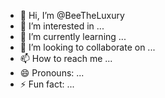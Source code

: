 - 👋 Hi, I’m @BeeTheLuxury
- 👀 I’m interested in ...
- 🌱 I’m currently learning ...
- 💞️ I’m looking to collaborate on ...
- 📫 How to reach me ...
- 😄 Pronouns: ...
- ⚡ Fun fact: ...

<!---
BeeTheLuxury/BeeTheLuxury is a ✨ special ✨ repository because its `README.md` (this file) appears on your GitHub profile.
You can click the Preview link to take a look at your changes.
--->
